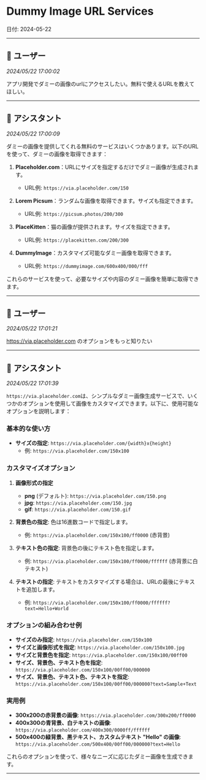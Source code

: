# Dummy Image URL Services

日付: 2024-05-22

---

## 👤 ユーザー
*2024/05/22 17:00:02*

アプリ開発でダミーの画像のurlにアクセスしたい。無料で使えるURLを教えてほしい。

---

## 🤖 アシスタント
*2024/05/22 17:00:09*

ダミーの画像を提供してくれる無料のサービスはいくつかあります。以下のURLを使って、ダミーの画像を取得できます：

1. **Placeholder.com**：URLにサイズを指定するだけでダミー画像が生成されます。
   - URL例: `https://via.placeholder.com/150`

2. **Lorem Picsum**：ランダムな画像を取得できます。サイズも指定できます。
   - URL例: `https://picsum.photos/200/300`

3. **PlaceKitten**：猫の画像が提供されます。サイズを指定できます。
   - URL例: `https://placekitten.com/200/300`

4. **DummyImage**：カスタマイズ可能なダミー画像を取得できます。
   - URL例: `https://dummyimage.com/600x400/000/fff`

これらのサービスを使って、必要なサイズや内容のダミー画像を簡単に取得できます。

---

## 👤 ユーザー
*2024/05/22 17:01:21*

https://via.placeholder.com のオプションをもっと知りたい

---

## 🤖 アシスタント
*2024/05/22 17:01:39*

`https://via.placeholder.com`は、シンプルなダミー画像生成サービスで、いくつかのオプションを使用して画像をカスタマイズできます。以下に、使用可能なオプションを説明します：

### 基本的な使い方

- **サイズの指定**: `https://via.placeholder.com/{width}x{height}`
  - 例: `https://via.placeholder.com/150x100`

### カスタマイズオプション

1. **画像形式の指定**
   - **png** (デフォルト): `https://via.placeholder.com/150.png`
   - **jpg**: `https://via.placeholder.com/150.jpg`
   - **gif**: `https://via.placeholder.com/150.gif`

2. **背景色の指定**: 色は16進数コードで指定します。
   - 例: `https://via.placeholder.com/150x100/ff0000` (赤背景)

3. **テキスト色の指定**: 背景色の後にテキスト色を指定します。
   - 例: `https://via.placeholder.com/150x100/ff0000/ffffff` (赤背景に白テキスト)

4. **テキストの指定**: テキストをカスタマイズする場合は、URLの最後にテキストを追加します。
   - 例: `https://via.placeholder.com/150x100/ff0000/ffffff?text=Hello+World`

### オプションの組み合わせ例

- **サイズのみ指定**: `https://via.placeholder.com/150x100`
- **サイズと画像形式を指定**: `https://via.placeholder.com/150x100.jpg`
- **サイズと背景色を指定**: `https://via.placeholder.com/150x100/00ff00`
- **サイズ、背景色、テキスト色を指定**: `https://via.placeholder.com/150x100/00ff00/000000`
- **サイズ、背景色、テキスト色、テキストを指定**: `https://via.placeholder.com/150x100/00ff00/000000?text=Sample+Text`

### 実用例

- **300x200の赤背景の画像**: `https://via.placeholder.com/300x200/ff0000`
- **400x300の青背景、白テキストの画像**: `https://via.placeholder.com/400x300/0000ff/ffffff`
- **500x400の緑背景、黒テキスト、カスタムテキスト "Hello" の画像**: `https://via.placeholder.com/500x400/00ff00/000000?text=Hello`

これらのオプションを使って、様々なニーズに応じたダミー画像を生成できます。

---
